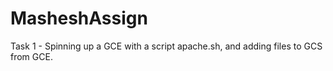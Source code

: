 # MasheshAssign

Task 1 - Spinning up a GCE with a script apache.sh, and adding files to GCS from GCE.
